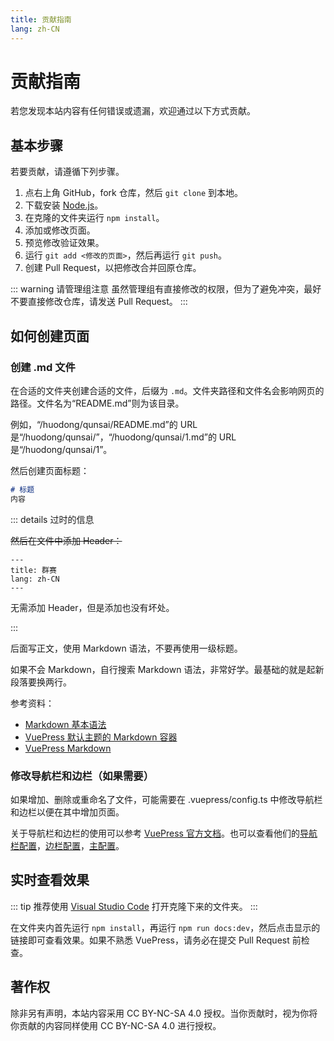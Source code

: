 ```yaml
---
title: 贡献指南
lang: zh-CN
---
```

# 贡献指南
若您发现本站内容有任何错误或遗漏，欢迎通过以下方式贡献。

## 基本步骤
若要贡献，请遵循下列步骤。

1. 点右上角 GitHub，fork 仓库，然后 `git clone` 到本地。
2. 下载安装 [Node.js](https://nodejs.org/zh-cn)。
3. 在克隆的文件夹运行 `npm install`。
4. 添加或修改页面。
5. 预览修改验证效果。
6. 运行 `git add <修改的页面>`，然后再运行 `git push`。
7. 创建 Pull Request，以把修改合并回原仓库。

::: warning 请管理组注意
虽然管理组有直接修改的权限，但为了避免冲突，最好不要直接修改仓库，请发送 Pull Request。
:::

## 如何创建页面
### 创建 .md 文件
在合适的文件夹创建合适的文件，后缀为 `.md`。文件夹路径和文件名会影响网页的路径。文件名为“README.md”则为该目录。

例如，“/huodong/qunsai/README.md”的 URL 是“/huodong/qunsai/”，“/huodong/qunsai/1.md”的 URL 是“/huodong/qunsai/1”。

然后创建页面标题：

```md
# 标题
内容
```

::: details 过时的信息

~~然后在文件中添加 Header：~~

```
---
title: 群赛
lang: zh-CN
---
```

无需添加 Header，但是添加也没有坏处。

:::

后面写正文，使用 Markdown 语法，不要再使用一级标题。

如果不会 Markdown，自行搜索 Markdown 语法，非常好学。最基础的就是起新段落要换两行。

参考资料：

- [Markdown 基本语法](https://markdown.com.cn/basic-syntax/)
- [VuePress 默认主题的 Markdown 容器](https://v2.vuepress.vuejs.org/zh/reference/default-theme/markdown.html)
- [VuePress Markdown](https://v2.vuepress.vuejs.org/zh/guide/markdown.html)

### 修改导航栏和边栏（如果需要）
如果增加、删除或重命名了文件，可能需要在 .vuepress/config.ts 中修改导航栏和边栏以便在其中增加页面。

关于导航栏和边栏的使用可以参考 [VuePress 官方文档](https://v2.vuepress.vuejs.org/zh/)。也可以查看他们的[导航栏配置](https://github.com/vuepress/vuepress-next/blob/main/docs/.vuepress/configs/navbar/zh.ts)，[边栏配置](https://github.com/vuepress/vuepress-next/blob/main/docs/.vuepress/configs/sidebar/zh.ts)，[主配置](https://github.com/vuepress/vuepress-next/blob/main/docs/.vuepress/config.ts)。

## 实时查看效果

::: tip
推荐使用 [Visual Studio Code](https://code.visualstudio.com/) 打开克隆下来的文件夹。
:::

在文件夹内首先运行 `npm install`，再运行 `npm run docs:dev`，然后点击显示的链接即可查看效果。如果不熟悉 VuePress，请务必在提交 Pull Request 前检查。

## 著作权
除非另有声明，本站内容采用 CC BY-NC-SA 4.0 授权。当你贡献时，视为你将你贡献的内容同样使用 CC BY-NC-SA 4.0 进行授权。
